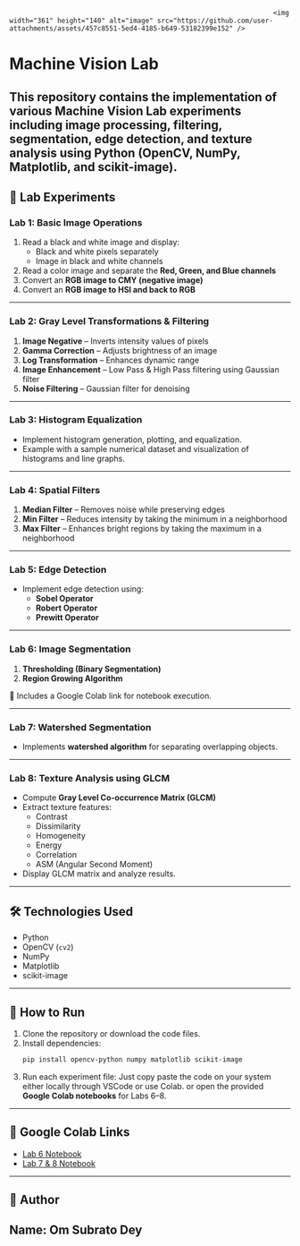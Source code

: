                                                                      <img width="361" height="140" alt="image" src="https://github.com/user-attachments/assets/457c8551-5ed4-4185-b649-53182399e152" />

# Machine Vision Lab
This repository contains the implementation of various **Machine Vision Lab experiments** including image processing, filtering, segmentation, edge detection, and texture analysis using Python (OpenCV, NumPy, Matplotlib, and scikit-image).
---

## 📂 Lab Experiments

### **Lab 1: Basic Image Operations**
1. Read a black and white image and display:
   - Black and white pixels separately
   - Image in black and white channels
2. Read a color image and separate the **Red, Green, and Blue channels**
3. Convert an **RGB image to CMY (negative image)**
4. Convert an **RGB image to HSI and back to RGB**

---

### **Lab 2: Gray Level Transformations & Filtering**
1. **Image Negative** – Inverts intensity values of pixels  
2. **Gamma Correction** – Adjusts brightness of an image  
3. **Log Transformation** – Enhances dynamic range  
4. **Image Enhancement** – Low Pass & High Pass filtering using Gaussian filter  
5. **Noise Filtering** – Gaussian filter for denoising  

---

### **Lab 3: Histogram Equalization**
- Implement histogram generation, plotting, and equalization.
- Example with a sample numerical dataset and visualization of histograms and line graphs.

---

### **Lab 4: Spatial Filters**
1. **Median Filter** – Removes noise while preserving edges  
2. **Min Filter** – Reduces intensity by taking the minimum in a neighborhood  
3. **Max Filter** – Enhances bright regions by taking the maximum in a neighborhood  

---

### **Lab 5: Edge Detection**
- Implement edge detection using:
  - **Sobel Operator**
  - **Robert Operator**
  - **Prewitt Operator**

---

### **Lab 6: Image Segmentation**
1. **Thresholding (Binary Segmentation)**  
2. **Region Growing Algorithm**  

📌 Includes a Google Colab link for notebook execution.

---

### **Lab 7: Watershed Segmentation**
- Implements **watershed algorithm** for separating overlapping objects.

---

### **Lab 8: Texture Analysis using GLCM**
- Compute **Gray Level Co-occurrence Matrix (GLCM)**  
- Extract texture features:
  - Contrast
  - Dissimilarity
  - Homogeneity
  - Energy
  - Correlation
  - ASM (Angular Second Moment)  
- Display GLCM matrix and analyze results.

---

## 🛠️ Technologies Used
- Python
- OpenCV (`cv2`)
- NumPy
- Matplotlib
- scikit-image

---

## 🚀 How to Run
1. Clone the repository or download the code files.
2. Install dependencies:
   ```bash
   pip install opencv-python numpy matplotlib scikit-image
   ```
3. Run each experiment file:
   Just copy paste the code on your system either locally through VSCode or use Colab.
   or open the provided **Google Colab notebooks** for Labs 6–8.

---

## 📎 Google Colab Links
- [Lab 6 Notebook](https://colab.research.google.com/drive/1QThx-6z5lP0Ux9SDSUZPih0YkHE_zjPl?usp=sharing)  
- [Lab 7 & 8 Notebook](https://colab.research.google.com/drive/1KLBZ139Cd7m0XIt4JCfKxF__rQf9TCfj?usp=sharing)

---

## 👤 Author
**Name:** Om Subrato Dey  
---
